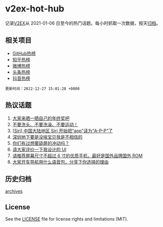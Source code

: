 # v2ex-hot-hub

 记录[V2EX](https://www.v2ex.com/)从 2021-01-06 日至今的热门话题。每小时抓取一次数据，按天[归档](archives)。
 
 ## 相关项目

- [GitHub热榜](https://github.com/lonnyzhang423/github-hot-hub)
- [知乎热榜](https://github.com/lonnyzhang423/zhihu-hot-hub)
- [微博热榜](https://github.com/lonnyzhang423/weibo-hot-hub)
- [头条热榜](https://github.com/lonnyzhang423/toutiao-hot-hub)
- [抖音热榜](https://github.com/lonnyzhang423/douyin-hot-hub)


 `更新时间：2022-12-27 15:01:28 +0800`

## 热议话题

1. [大家来晒一晒自己的年终奖吧](https://www.v2ex.com/t/904879)
1. [不要洗头、不要洗澡、不要运动！](https://www.v2ex.com/t/904895)
1. [[Siri] 中国大陆地区 Siri 开始把“app”读为“A-P-P”了](https://www.v2ex.com/t/904875)
1. [深圳地下要是没啥宝贝我是不相信的](https://www.v2ex.com/t/904869)
1. [你们有过想要舔屏的冲动吗？](https://www.v2ex.com/t/904840)
1. [请大家评价一下我设计的 UI](https://www.v2ex.com/t/904855)
1. [请推荐屏幕尺寸不超过 6 寸的优质手机，最好是国外品牌国外 ROM](https://www.v2ex.com/t/904857)
1. [大家开车导航用什么语音包，分享下你选择的理由](https://www.v2ex.com/t/904785)

## 历史归档

[archives](archives)

## License

See the [LICENSE](LICENSE) file for license rights and limitations (MIT).
